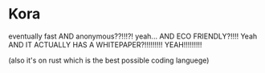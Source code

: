 # Kora

eventually fast AND anonymous??!!!?! yeah...
AND ECO FRIENDLY?!!!! Yeah
AND IT ACTUALLY HAS A WHITEPAPER?!!!!!!!!! YEAH!!!!!!!!!

(also it's on rust which is the best possible coding languege)
